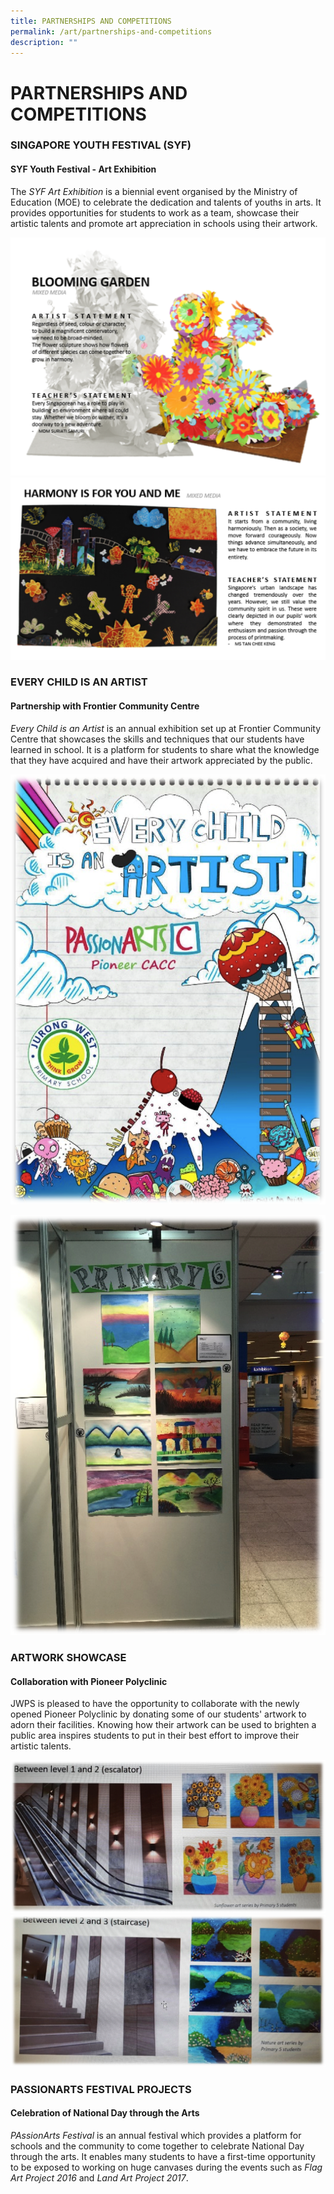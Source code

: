 ```yaml
---
title: PARTNERSHIPS AND COMPETITIONS
permalink: /art/partnerships-and-competitions
description: ""
---
```

# PARTNERSHIPS AND COMPETITIONS

### SINGAPORE YOUTH FESTIVAL (SYF)
#### **SYF Youth Festival - Art Exhibition**  

The _SYF Art Exhibition_ is a biennial event organised by the Ministry of Education (MOE) to celebrate the dedication and talents of youths in arts. It provides opportunities for students to work as a team, showcase their artistic talents and promote art appreciation in schools using their artwork.

![](/images/JWPS%20LEARNING%20EXPERIENCE/PAM/Art/Singapore%20Youth%20Festival%20(1).png)
![](/images/JWPS%20LEARNING%20EXPERIENCE/PAM/Art/Singapore%20Youth%20Festival%20(2).png)

### EVERY CHILD IS AN ARTIST
#### **Partnership with Frontier Community Centre**

_Every Child is an Artist_ is an annual exhibition set up at Frontier Community Centre that showcases the skills and techniques that our students have learned in school. It is a platform for students to share what the knowledge that they have acquired and have their artwork appreciated by the public.

![](/images/JWPS%20LEARNING%20EXPERIENCE/PAM/Art/Every%20Child%20is%20an%20Artist%20(1).png)

![](/images/JWPS%20LEARNING%20EXPERIENCE/PAM/Art/Every%20Child%20is%20an%20Artist%20(2).png)

### ARTWORK SHOWCASE
#### **Collaboration with Pioneer Polyclinic**

JWPS is pleased to have the opportunity to collaborate with the newly opened Pioneer Polyclinic by donating some of our students' artwork to adorn their facilities. Knowing how their artwork can be used to brighten a public area inspires students to put in their best effort to improve their artistic talents.

![](/images/JWPS%20LEARNING%20EXPERIENCE/PAM/Art/Pioneer%20Polyclinic%20(1).png)
![](/images/JWPS%20LEARNING%20EXPERIENCE/PAM/Art/Pioneer%20Polyclinic%20(2).png)



### PASSIONARTS FESTIVAL PROJECTS
#### **Celebration of National Day through the Arts**

_PAssionArts Festival_ is an annual festival which provides a platform for schools and the community to come together to celebrate National Day through the arts. It enables many students to have a first-time opportunity to be exposed to working on huge canvases during the events such as _Flag Art Project 2016_ and _Land Art Project 2017_.
